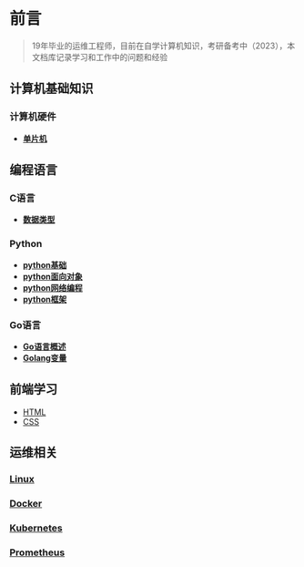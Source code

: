 # **前言**
> 19年毕业的运维工程师，目前在自学计算机知识，考研备考中（2023），本文档库记录学习和工作中的问题和经验
## **计算机基础知识**
### **计算机硬件**
- **[单片机](hardware/danpianji)**
## **编程语言**
### **C语言**
- **[数据类型](C语言/数据类型.md)**
### **Python**
- **[python基础](python/01)**
- **[python面向对象](python/02)**
- **[python网络编程](python/03)**
- **[python框架](python/04)**
### **Go语言**
- **[Go语言概述](Go语言/Go语言概述.md)**
- **[Golang变量](Go语言/Golang变量.md)**
## 前端学习
- [HTML](fronted/HTML)
- [CSS](fronted/CSS)
## 运维相关
### **[Linux](linux/README)**
### **[Docker](docker/README)**
### **[Kubernetes](kubernetes/README)**
### **[Prometheus](prometheus/README)**
